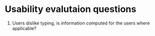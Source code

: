 # Usability evalutaion questions

1. Users dislike typing, is information computed for the users where applicable?
